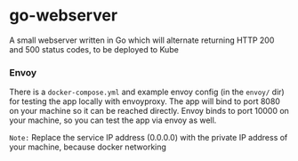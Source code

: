 # go-webserver

A small webserver written in Go which will alternate returning HTTP 200 and 500 status codes, to be deployed to Kube

### Envoy

There is a `docker-compose.yml` and example envoy config (in the `envoy/` dir) for testing the app locally with envoyproxy. The app will bind to port 8080 on your machine so it can be reached directly. Envoy binds to port 10000 on your machine, so you can test the app via envoy as well.

`Note:` Replace the service IP address (0.0.0.0) with the private IP address of your machine, because docker networking
